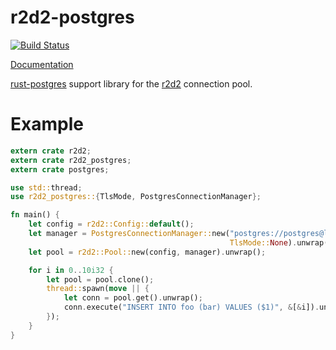 r2d2-postgres
=============

[![Build Status](https://travis-ci.org/sfackler/r2d2-postgres.svg?branch=master)](https://travis-ci.org/sfackler/r2d2-postgres)

[Documentation](https://docs.rs/r2d2_postgres)

[rust-postgres](https://github.com/sfackler/rust-postgres) support library for the [r2d2](https://github.com/sfackler/r2d2) connection pool.

# Example

```rust
extern crate r2d2;
extern crate r2d2_postgres;
extern crate postgres;

use std::thread;
use r2d2_postgres::{TlsMode, PostgresConnectionManager};

fn main() {
    let config = r2d2::Config::default();
    let manager = PostgresConnectionManager::new("postgres://postgres@localhost",
                                                 TlsMode::None).unwrap();
    let pool = r2d2::Pool::new(config, manager).unwrap();

    for i in 0..10i32 {
        let pool = pool.clone();
        thread::spawn(move || {
            let conn = pool.get().unwrap();
            conn.execute("INSERT INTO foo (bar) VALUES ($1)", &[&i]).unwrap();
        });
    }
}
```
